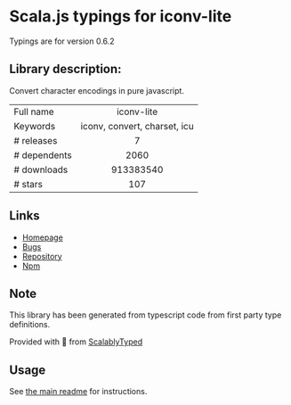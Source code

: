 
# Scala.js typings for iconv-lite

Typings are for version 0.6.2

## Library description:
Convert character encodings in pure javascript.

|                    |                 |
| ------------------ | :-------------: |
| Full name          | iconv-lite |
| Keywords           | iconv, convert, charset, icu |
| # releases         | 7 |
| # dependents       | 2060 |
| # downloads        | 913383540 |
| # stars            | 107 |

## Links
- [Homepage](https://github.com/ashtuchkin/iconv-lite)
- [Bugs](https://github.com/ashtuchkin/iconv-lite/issues)
- [Repository](https://github.com/ashtuchkin/iconv-lite)
- [Npm](https://www.npmjs.com/package/iconv-lite)
    


## Note
This library has been generated from typescript code from first party type definitions.

Provided with :purple_heart: from [ScalablyTyped](https://github.com/oyvindberg/ScalablyTyped)

## Usage
See [the main readme](../../readme.md) for instructions.


